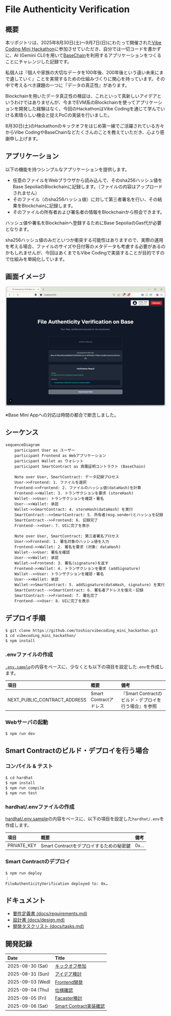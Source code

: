 # File Authenticity Verification

## 概要

本リポジトリは、2025年8月30日(土)～9月7日(日)にわたって開催された[Vibe Coding Mini Hackathon](https://luma.com/78zf6krs?tk=6awaFl)に参加させていただき、自分では一切コードを書かずに、AI (Gemini CLI)を用いて[BaseChain](https://www.base.org/)を利用するアプリケーションをつくることにチャレンジした記録です。

私個人は『個人や家族の大切なデータを100年後、200年後という遠い未来にまで遺していく』ことを実現するための仕組みづくりに関心を持っています。その中で考えるべき課題の一つに『データの真正性』があります。

Blockchainを用いたデータ真正性の検証は、これといって真新しいアイデアというわけではありませんが、今までEVM系のBlockchainを使ってアプリケーションを開発した経験はなく、今回のHackathonはVibe Codingを通じて学んでいける素晴らしい機会と捉えPoCの実装を行いました。

8月30日(土)のHackathonのキックオフをはじめ第一線でご活躍されている方々からVibe CodingやBaseChainなどたくさんのことを教えていただき、心より感謝申し上げます。

## アプリケーション

以下の機能を持つシンプルなアプリケーションを提供します。

- 任意のファイルをWebブラウザから読み込んで、そのsha256ハッシュ値をBase SepoliaのBlockchainに記録します。（ファイルの内容はアップロードされません）
- そのファイル（のsha256ハッシュ値）に対して第三者署名を行い、その結果をBlockchainに記録します。
- そのファイルの所有者および署名者の情報をBlockchainから照会できます。

ハッシュ値や署名をBlockchainへ登録するためにBase SepoliaのGas代が必要となります。

sha256ハッシュ値のみだといつか衝突する可能性はありますので、実際の運用を考える場合、ファイルのサイズや日付等のメタデータも考慮する必要があるのかもしれませんが、今回はあくまでもVibe Codingで実装することが目的ですので仕組みを単純化しています。

## 画面イメージ

![](devlogs/images/FileAuthenticityVerification.jpg)

※Base Mini Appへの対応は時間の都合で断念しました。

## シーケンス

```mermaid
sequenceDiagram
    participant User as ユーザー
    participant Frontend as Webアプリケーション
    participant Wallet as ウォレット
    participant SmartContract as 真贋証明コントラクト (BaseChain)

    Note over User, SmartContract: データ記録プロセス
    User->>Frontend: 1. ファイルを選択
    Frontend->>Frontend: 2. ファイルのハッシュ値(dataHash)を計算
    Frontend->>Wallet: 3. トランザクションを要求 (storeHash)
    Wallet-->>User: トランザクションを確認・署名
    User-->>Wallet: 承認
    Wallet->>SmartContract: 4. storeHash(dataHash) を実行
    SmartContract-->>SmartContract: 5. 所有者(msg.sender)とハッシュを記録
    SmartContract-->>Frontend: 6. 記録完了
    Frontend-->>User: 7. UIに完了を表示

    Note over User, SmartContract: 第三者署名プロセス
    User->>Frontend: 1. 署名対象のハッシュ値を入力
    Frontend->>Wallet: 2. 署名を要求 (対象: dataHash)
    Wallet-->>User: 署名を確認
    User-->>Wallet: 承認
    Wallet->>Frontend: 3. 署名(signature)を返す
    Frontend->>Wallet: 4. トランザクションを要求 (addSignature)
    Wallet-->>User: トランザクションを確認・署名
    User-->>Wallet: 承認
    Wallet->>SmartContract: 5. addSignature(dataHash, signature) を実行
    SmartContract-->>SmartContract: 6. 署名者アドレスを復元・記録
    SmartContract-->>Frontend: 7. 署名完了
    Frontend-->>User: 8. UIに完了を表示
```

## デプロイ手順

```
$ git clone https://github.com/toshio/vibecoding_mini_hackathon.git
$ cd vibecoding_mini_hackathon/
$ npm install
```

### .envファイルの作成

[`.env.sample`](https://github.com/toshio/vibecoding_mini_hackathon/blob/main/.env.sample)の内容をベースに、少なくとも以下の項目を設定した`.env`を作成します。

| 項目                         | 概要                   | 備考                                                 |
| :--------------------------- | :--------------------- | :--------------------------------------------------- |
| NEXT_PUBLIC_CONTRACT_ADDRESS | Smart Contractアドレス | 『Smart Contractのビルド・デプロイを行う場合』を参照 |

### Webサーバの起動

```
$ npm run dev
```

## Smart Contractのビルド・デプロイを行う場合

### コンパイル & テスト

```
$ cd hardhat
$ npm install
$ npm run compile
$ npm run test
```

### hardhat/.envファイルの作成

[hardhat/.env.sample](https://github.com/toshio/vibecoding_mini_hackathon/blob/main/hardhat/.env.sample)の内容をベースに、以下の項目を設定した`hardhat/.env`を作成します。

| 項目        | 概要                                     | 備考 |
| :---------- | :--------------------------------------- | :--- |
| PRIVATE_KEY | Smart Contractをデプロイするための秘密鍵 | 0x…  |

### Smart Contractのデプロイ

```
$ npm run deploy
︙
FileAuthenticityVerification deployed to: 0x…
```

## ドキュメント

- [要件定義書 (docs/requirements.md)](docs/requirements.md)
- [設計書 (docs/design.md)](docs/design.md)
- [開発タスクリスト (docs/tasks.md)](docs/tasks.md)

## 開発記録

| Date             | Title                                                      |
| :--------------- | :--------------------------------------------------------- |
| 2025-08-30 (Sat) | [キックオフ参加](devlogs/2025-08-30_Hackathon.md)          |
| 2025-08-31 (Sun) | [アイデア検討](devlogs/2025-08-31_Gemini.md)               |
| 2025-09-03 (Wed) | [Frontend開発](devlogs/2025-09-03_Frontend.md)             |
| 2025-09-04 (Thu) | [仕様確認](devlogs/2025-09-04_Specification.md)            |
| 2025-09-05 (Fri) | [Facaster検討](devlogs/2025-09-05_Facaster.md)             |
| 2025-09-06 (Sat) | [Smart Contract実装確認](devlogs/2025-09-06_Deployment.md) |
